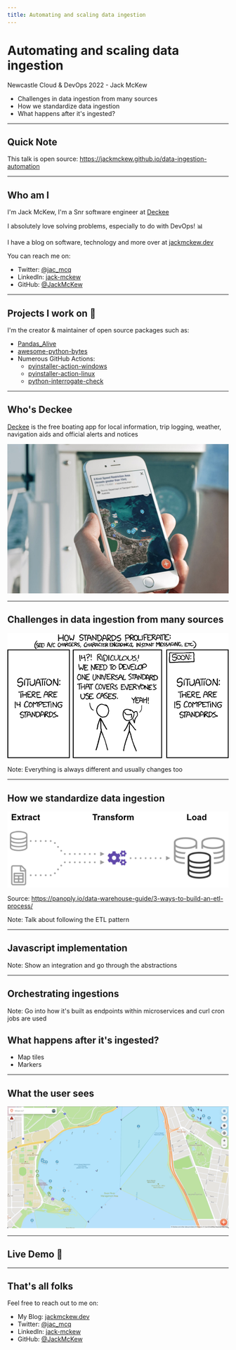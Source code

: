 ```yaml
---
title: Automating and scaling data ingestion
---
```



# Automating and scaling data ingestion

Newcastle Cloud & DevOps 2022 - Jack McKew

* Challenges in data ingestion from many sources
* How we standardize data ingestion
* What happens after it's ingested?

---

## Quick Note

This talk is open source: <https://jackmckew.github.io/data-ingestion-automation>

---

## Who am I

I'm Jack McKew, I'm a Snr software engineer at [Deckee](deckee.com/)

I absolutely love solving problems, especially to do with DevOps! 📊

I have a blog on software, technology and more over at [jackmckew.dev](https://jackmckew.dev/)

You can reach me on:

* Twitter: [@jac_mcq](https://twitter.com/jac_mcq)
* LinkedIn: [jack-mckew](https://www.linkedin.com/in/jack-mckew/)
* GitHub: [@JackMcKew](https://github.com/JackMcKew)

---

## Projects I work on 👥 

I'm the creator & maintainer of open source packages such as:

* [Pandas_Alive](https://github.com/JackMcKew/pandas_alive)
* [awesome-python-bytes](https://github.com/JackMcKew/awesome-python-bytes)
* Numerous GitHub Actions:
    * [pyinstaller-action-windows](https://github.com/JackMcKew/pyinstaller-action-windows)
    * [pyinstaller-action-linux](https://github.com/JackMcKew/pyinstaller-action-linux)
    * [python-interrogate-check](https://github.com/JackMcKew/python-interrogate-check)

---

## Who's Deckee

[Deckee](deckee.com/) is the free boating app for local information, trip logging, weather, navigation aids and official alerts and notices

<img src="img/app-promo.jpg" alt="app"/>

---

## Challenges in data ingestion from many sources

<img src="img/standards_2x.png" alt="standards"/>

Note: Everything is always different and usually changes too

---

## How we standardize data ingestion

<img src="img/etl.png" alt="etl"/>

Source: https://panoply.io/data-warehouse-guide/3-ways-to-build-an-etl-process/

Note: Talk about following the ETL pattern

---

## Javascript implementation

Note: Show an integration and go through the abstractions

---

## Orchestrating ingestions

Note: Go into how it's built as endpoints within microservices and curl cron jobs are used

## What happens after it's ingested?

* Map tiles
* Markers

---

## What the user sees

<img src="img/points.png" alt="points"/>

---

## Live Demo 😬

---
## That's all folks

Feel free to reach out to me on:

* My Blog: [jackmckew.dev](https://jackmckew.dev/)
* Twitter: [@jac_mcq](https://twitter.com/jac_mcq)
* LinkedIn: [jack-mckew](https://www.linkedin.com/in/jack-mckew/)
* GitHub: [@JackMcKew](https://github.com/JackMcKew)
